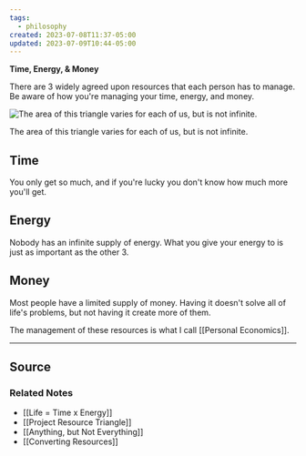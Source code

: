 ```yaml
---
tags:
  - philosophy
created: 2023-07-08T11:37-05:00
updated: 2023-07-09T10:44-05:00
---
```

**Time, Energy, & Money**

There are 3 widely agreed upon resources that each person has to manage. Be aware of how you're managing your time, energy, and money.

![The area of this triangle varies for each of us, but is not infinite.](Screenshot_2020-04-06_at_6.54.41_PM.png)

The area of this triangle varies for each of us, but is not infinite.

## Time

You only get so much, and if you're lucky you don't know how much more you'll get.

## Energy

Nobody has an infinite supply of energy. What you give your energy to is just as important as the other 3. 

## Money

Most people have a limited supply of money. Having it doesn't solve all of life's problems, but not having it create more of them. 

The management of these resources is what I call [[Personal Economics]].

---

## Source

### Related Notes
- [[Life = Time x Energy]]
- [[Project Resource Triangle]]
- [[Anything, but Not Everything]]
- [[Converting Resources]]